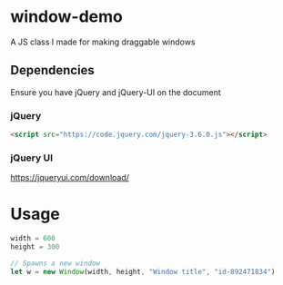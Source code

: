 # window-demo
A JS class I made for making draggable windows

## Dependencies
Ensure you have jQuery and jQuery-UI on the document

### jQuery
```html
<script src="https://code.jquery.com/jquery-3.6.0.js"></script>
```

### jQuery UI
https://jqueryui.com/download/


# Usage
```js
width = 600
height = 300

// Spawns a new window
let w = new Window(width, height, "Window title", "id-892471834")
```
